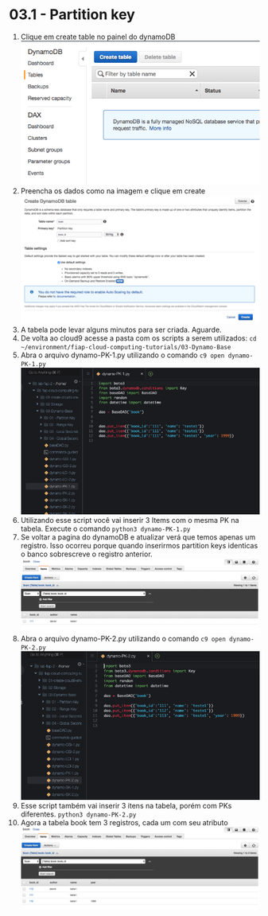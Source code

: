 # 03.1 - Partition key


1. Clique em create table no painel do dynamoDB
![img/partitionkey01.png](img/partitionkey01.png)
2. Preencha os dados como na imagem e clique em create
![img/partitionkey02.png](img/partitionkey02.png)
3. A tabela pode levar alguns minutos para ser criada. Aguarde.
4. De volta ao cloud9 acesse a pasta com os scripts a serem utilizados: `cd ~/environment/fiap-cloud-computing-tutorials/03-Dynamo-Base`
5. Abra o arquivo dynamo-PK-1.py utilizando o comando `c9 open dynamo-PK-1.py`
![img/pk1.png](img/pk1.png)
5. Utilizando esse script você vai inserir 3 Items com o mesma PK na tabela. Execute o comando `python3 dynamo-PK-1.py`
6. Se voltar a pagina do dynamoDB e atualizar verá que temos apenas um registro. Isso ocorreu porque quando inserirmos partition keys identicas o banco sobrescreve o registro anterior.
![img/partitionkey04.png](img/partitionkey04.png)
7. Abra o arquivo dynamo-PK-2.py utilizando o comando `c9 open dynamo-PK-2.py`
![img/pk2.png](img/pk2.png)
8. Esse script também vai inserir 3 itens na tabela, porém com PKs diferentes. `python3 dynamo-PK-2.py`
9. Agora a tabela book tem 3 registros, cada um com seu atributo
![img/partitionkey06.png](img/partitionkey06.png)